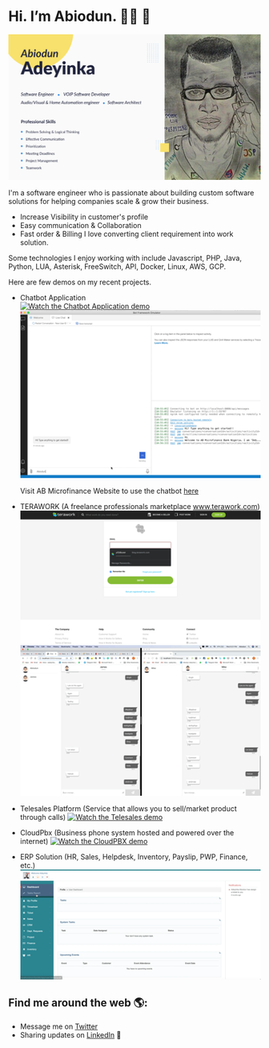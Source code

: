 # Hi. I’m Abiodun. :raising_hand_man: :wave:
<img src="https://raw.githubusercontent.com/Asof-div/Asof-div/master/imgs/Desktop-1.png" alt="banner that says Abiodun Adeyinka - software engineer, VOIP Software developer, Audio/Visual & Home Automation engineer, Software Architect.">

I'm a software engineer who is passionate about building custom software solutions for helping companies scale & grow their business.
- Increase Visibility in customer's profile
- Easy communication & Collaboration
- Fast order & Billing
I love converting client requirement into work solution.

Some technologies I enjoy working with include Javascript, PHP, Java, Python, LUA, Asterisk, FreeSwitch, API, Docker, Linux, AWS, GCP.

Here are few demos on my recent projects.

- Chatbot Application  
[![Watch the Chatbot Application demo](imgs/AB-Chatbot-Whatsapp.gif)](https://drive.google.com/file/d/147-wgbYpjgEGvG5eAyohekjmLb_lYLlu/view?usp=sharing)
[![Watch the Chatbot Application demo](imgs/AB-Chatbot-Lead-Generation.gif)](https://drive.google.com/file/d/147-wgbYpjgEGvG5eAyohekjmLb_lYLlu/view?usp=sharing)  <p>Visit AB Microfinance Website to use the chatbot <a href="https://www.ab-mfbnigeria.com" target="_blank">here </a>  </p>

- TERAWORK (A freelance professionals marketplace www.terawork.com)
[![Watch the Terawork Application demo](imgs/Terawork.gif)](https://drive.google.com/file/d/12QosuvUsh97OrKNVcvfkqZ3BZTIb6G39/view?usp=sharing)
[![Watch the Terawork Chat Application demo](imgs/Terawork-websocket.gif)](https://drive.google.com/file/d/1MeIkA23kUbWcpf6r0uT9ZE28Z92aqnRT/view?usp=sharing)

- Telesales Platform (Service that allows you to sell/market product through calls)
[![Watch the Telesales demo](imgs/CC-PBX-video.gif)](https://drive.google.com/file/d/1XEhDNA5Vm6ysdfYbSFH9wwE6frUFBoNN/view?usp=sharing)

- CloudPbx (Business phone system hosted and powered over the internet)
[![Watch the CloudPBX demo](imgs/Eazytel-cloudpbx.gif)](https://drive.google.com/file/d/1p3XgXR2BUh9pntMR4xOvuw0NPYUtwzj3/view?usp=sharing)

- ERP Solution  (HR, Sales, Helpdesk, Inventory, Payslip, PWP, Finance, etc.)
[![Watch the ERP demo](imgs/ERP-Demo.gif)](https://drive.google.com/file/d/1fy83AHhVuQiEmGfg1zcmR8QPU0W1YP5F/view?usp=sharing)



## Find me around the web 🌎:
- Message me on <a href="https://twitter.com/am_Smartlife"> Twitter</a>
- Sharing updates on <a href="https://www.linkedin.com/in/abiodun-adeyinka-411938b6/">LinkedIn</a> 💼